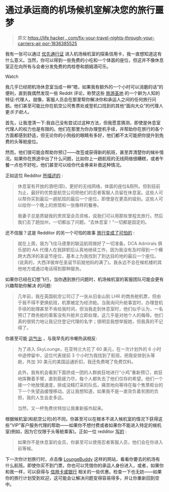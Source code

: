 # 通过承运商的机场候机室解决您的旅行噩梦

> 原文:[https://life hacker . com/fix-your-travel-nights-through-your-carriers-air por-1836385525](https://lifehacker.com/fix-your-travel-nightmares-through-your-carriers-airpor-1836385525)

我有一张可以通过 [优先通行证](https://www.prioritypass.com/) 进入机场候机室的探条信用卡，我一直想知道这有什么意义。当然，你可以得到一些免费的小吃和一个体面的座位，但这并不像休息室正在向所有与会者分发免费的肉桂卷和朗姆酒可乐。

Watch

我几乎已经把机场休息室当成一种“嗯，如果我有额外的一个小时可以消磨的话”的便利，直到我偶然发现一些 Reddit 评论，称赞这些 [旅游圣地](https://www.reddit.com/r/AskReddit/comments/7mfk4y/frequent_flyers_of_reddit_what_are_your_airport/druatre/) 的一个鲜为人知的特征:代理人。就像，客服人员会在那里帮你解决你和承运人之间的任何旅行问题。他们甚至可能比你在航空公司售票处或登机口找到的其他“面向大众”的代理人更*乐于助人。*

首先，让我澄清一下:我自己没有尝试过这种方法，但我愿意猜测，即使是休息室代理人的权力也是有限的。他们在那里为你办理登机手续，并帮助你在旅行的各个方面都感到舒适，但无论你的小狗般的眼睛有多好，他们都不太可能把你提升到免费的头等舱座位。

然而，他们很可能会帮助你预订——改签或获得新的航班，甚至弄清楚你的候补情况。如果你在旅途中出了什么问题，比如你上一趟航班的无线网络很糟糕，或者午餐一点也不好吃，他们甚至可以给你代金券来补救这种情况。

正如这位 Redditor [所描述的](https://www.reddit.com/r/AskReddit/comments/7mfk4y/frequent_flyers_of_reddit_what_are_your_airport/dru9ihv/) :

> 休息室有开放的酒吧(耶)，更好的无线网络，体面的座位&厕所。但到目前为止，最好的优势是航空公司把他们的忍者客服人员留在休息室。这些人可以帮你买到最后一趟航班的最后一个座位，即使是在更高的级别。这些人可以给你一个晚上的旅馆和一张像样的餐券。
> 
> 我妻子总是质疑我的贵宾室会员资格，说我们可以用那些里程去旅行。然后我们去了趟加州，一切都出了问题。“去休息室！”一切都是固定的。

还不信服？这是 Redditor 的另一个可怕的故事 [旅行变成了可怕的](https://www.reddit.com/r/AskReddit/comments/7mfk4y/frequent_flyers_of_reddit_what_are_your_airport/drut7hi/) :

> 就在上周，我为飞往马德里的联运航班做好了一切准备。DCA Admirals 俱乐部的 AA 代理人在我辞职后认真地继续工作，因为我没有及时得到一个横跨大西洋的圣诞节座位，基本上为我找到了到达目的地的最后一个座位。(说真的，大西洋彼岸在圣诞节前就他妈的满了)。我永远不会在候机楼的其他地方或通过电话得到那种服务。

如果你已经在幻想飞行，当你遇到旅行问题时，机场候机室的客服团队可能会更有兴趣帮助你解决 的问题:

> 几年前，我在英国航空公司订了一张从旧金山到 LHR 的商务舱机票，但由于我不得不更换航班，机票被定为经济舱。当我询问升舱事宜时，办理登机手续的助理甚至不肯给我时间，但当我走到休息室时，他们似乎认为，一名预订了商务舱的乘客没有升舱并立即处理，这几乎是对他个人的侮辱。他们真的很努力地让我记住登记代理的名字；很明显我想举报她，但我真的不记得了。

你甚至可能 [运气出](https://www.reddit.com/r/AskReddit/comments/7mfk4y/frequent_flyers_of_reddit_what_are_your_airport/druxtwl/) ，与我早先的冷嘲热讽相反:

> 为了进入 SkyLounge，在亚特兰大花了 60 美元，在一次计划外的 6 小时中途停留中，这位代表提前 3 个小时为我找到了航班，把我安排到头等舱，外加 30 美元的美国运通折扣，我还免费喝了免费饮料。
> 
> 此外，我有机会看到下面挤成一团的人群疯狂地进行“小鸡”重新预订，疯狂地挥舞着手臂，直到筋疲力尽，每个人都失去了他们仅存的希望。他们一个接一个地放慢速度，排成没精打采的队伍，痛苦地向等待在每个售票柜台的下一个失望品缓慢移动。这让我想知道，如果我不是一直背负着贫困的负担，我的人生会走多远。
> 
> 当然，又一杯免费伏特加让我重新振作起来。

根据候机室(和航空公司)的不同，你甚至可以在根本不进入候机室的情况下获得这些“VIP”客户服务代理的帮助——如果你不想付费或者如果你不能进入特定的候机室(例如，因为它仅限于头等舱乘客)。正如一位 redditor [写的](https://www.reddit.com/r/AskReddit/comments/7mfk4y/frequent_flyers_of_reddit_what_are_your_airport/drufn7s/) :

> 如果你不是休息室的会员，你甚至可以使用忍者客服人员，他们会在你进入前等候。

下一次你计划旅行时，点击像 [LoungeBuddy](https://www.loungebuddy.com/) 这样的网站，看看你要去的机场有什么航班。即使你买不到门票，你也可以凭借你的承运人身份进入，或者，如果你和我一样，可以获得与 [信用卡或银行](https://twocents.lifehacker.com/these-credit-cards-give-you-free-airport-lounge-access-1820374723) 相关的一些优惠。检查一下也无妨——如果你的旅行计划受到欢迎，这可能会让解决问题变得容易得多，并让你重新回到空中。